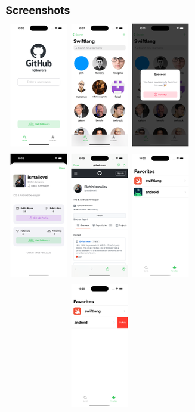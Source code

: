 # Screenshots

<p align="center">
  <img src="screenshots/search.png" alt="search" style="width: 30%;">
  &nbsp;
  <img src="screenshots/followers.png" alt="followers" style="width: 30%;">
  &nbsp;
  <img src="screenshots/alert.png" alt="alert" style="width: 30%;">
<br><br>
  <img src="screenshots/info.png" alt="info" style="width: 30%;">
  &nbsp;
  <img src="screenshots/page.png" alt="page" style="width: 30%;">
  &nbsp;
  <img src="screenshots/favorites.png" alt="favorites" style="width: 30%;">
<br><br>
  <img src="screenshots/swipe.png" alt="swipe" style="width: 30%;">
</p>